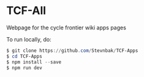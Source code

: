 # TCF-All
Webpage for the cycle frontier wiki apps pages


To run locally, do: 
```ps1
$ git clone https://github.com/Stevnbak/TCF-Apps
$ cd TCF-Apps
$ npm install --save
$ npm run dev
```

